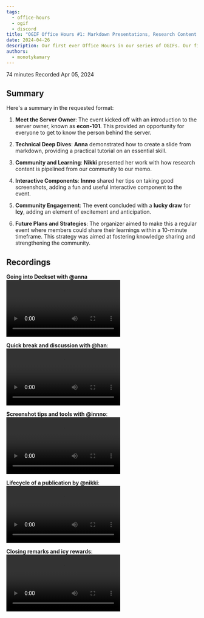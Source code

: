 ```yaml
---
tags:
  - office-hours
  - ogif
  - discord
title: "OGIF Office Hours #1: Markdown Presentations, Research Content Pipeline, and Professional Screenshots"
date: 2024-04-26
description: Our first ever Office Hours in our series of OGIFs. Our first day to exchange knowledge and insights on topics and projects we're working on and tools we're using for our internal work and clients.
authors:
  - monotykamary
---
```


74 minutes
Recorded Apr 05, 2024

## Summary

Here's a summary in the requested format:

1. **Meet the Server Owner**: The event kicked off with an introduction to the server owner, known as **econ-101**. This provided an opportunity for everyone to get to know the person behind the server.

2. **Technical Deep Dives**: **Anna** demonstrated how to create a slide from markdown, providing a practical tutorial on an essential skill.

3. **Community and Learning**: **Nikki** presented her work with how research content is pipelined from our community to our memo.

4. **Interactive Components**: **Innno** shared her tips on taking good screenshots, adding a fun and useful interactive component to the event.

5. **Community Engagement**: The event concluded with a **lucky draw** for **Icy**, adding an element of excitement and anticipation.

6. **Future Plans and Strategies**: The organizer aimed to make this a regular event where members could share their learnings within a 10-minute timeframe. This strategy was aimed at fostering knowledge sharing and strengthening the community.

## Recordings

**Going into Deckset with @anna**
![](assets/1-ogif-office-hours-0405_0405-1_compressed.mp4)

**Quick break and discussion with @han**:
![](assets/1-ogif-office-hours-0405_0405-2_compressed.mp4)

**Screenshot tips and tools with @innno**:
![](assets/1-ogif-office-hours-0405_0405-3_compressed.mp4)

**Lifecycle of a publication by @nikki**:
![](assets/1-ogif-office-hours-0405_0405-4_compressed.mp4)

**Closing remarks and icy rewards**:
![](assets/1-ogif-office-hours-0405_0405-5_compressed.mp4)


